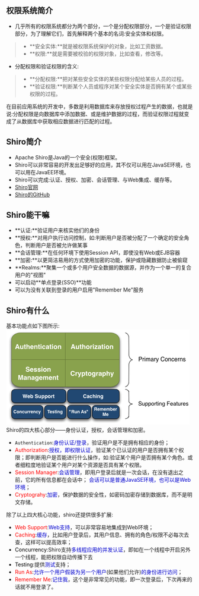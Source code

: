 
## 权限系统简介
- 几乎所有的权限系统都分为两个部分，一个是分配权限部分，一个是验证权限部分，为了理解它们，首先解释两个基本的名词:安全实体和权限。
> - **安全实体:**就是被权限系统保护的对象，比如工资数据。
> - **权限:**就是需要被校验的权限对象，比如查看，修改等。
- 分配权限和验证权限的含义:
> - **分配权限:**把对某些安全实体的某些权限分配给某些人员的过程。
> - **验证权限:**判断某个人员或程序对某个安全实体是否拥有某个或某些权限的过程。

在目前应用系统的开发中，多数是利用数据库来存放授权过程产生的数据，也就是说:分配权限是向数据库中添加数据、或是维护数据的过程，而验证权限过程就变成了从数据库中获取相应数据进行匹配的过程。

## Shiro简介
- Apache Shiro是Java的一个安全(权限)框架。
- Shiro可以非常容易的开发出足够好的应用，其不仅可以用在JavaSE环境，也可以用在JavaEE环境。
- Shiro可以完成:认证、授权、加密、会话管理、与Web集成、缓存等。
- [Shiro官网](http://shiro.apache.org/)
- [Shiro的GitHub](https://github.com/apache/shiro)

## Shiro能干嘛
- **认证:**验证用户来核实他们的身份
- **授权:**对用户执行访问控制，如:判断用户是否被分配了一个确定的安全角色，判断用户是否被允许做某事
- **会话管理:**在任何环境下使用Session API，即使没有Web或EJB容器
- **加密:**以更简洁易用的方式使用加密的功能，保护或隐藏数据防止被偷窥
- **Realms:**聚集一个或多个用户安全数据的数据源，并作为一个单一的复合用户的"视图"
- 可以启动**单点登录(SSO)**功能
- 可以为没有关联到登录的用户启用"Remember Me"服务

## Shiro有什么
基本功能点如下图所示:
![](/img/shiro/shiro-architecture1.png)
Shiro的四大核心部分——身份认证，授权，会话管理和加密。
- `Authentication`:<font color=#0000CD>身份认证/登录</font>，验证用户是不是拥有相应的身份；
- <font color=#FF0000>Authorization</font>:<font color=#0000CD>授权，即权限认证</font>，验证某个已认证的用户是否拥有某个权限；即判断用户是否能进行什么操作，如:验证某个用户是否拥有某个角色。或者细粒度地验证某个用户对某个资源是否具有某个权限。
- <font color=#FF0000>Session Manager</font>:<font color=#0000CD>会话管理</font>，即用户登录后就是一次会话，在没有退出之前，它的所有信息都在会话中；
<font color=#0000CD>会话可以是普通JavaSE环境，也可以是Web环境</font>；
- <font color=#FF0000>Cryptograhy</font>:<font color=#0000CD>加密</font>，保护数据的安全性，如密码加密存储到数据库，而不是明文存储。

除了以上四大核心功能，shiro还提供很多扩展:
- <font color=#FF0000>Web Support</font>:<font color=#0000CD>Web支持</font>，可以非常容易地集成到Web环境；
- <font color=#FF0000>Caching</font>:<font color=#0000CD>缓存</font>，比如用户登录后，其用户信息、拥有的角色/权限不必每次去查，这样可以提高效率；
- <font color=#000000>Concurrency</font>:Shiro支持<font color=#0000CD>多线程应用的并发认证</font>，即如在一个线程中开启另外一个线程，能把权限自动传播下去
- <font color=#000000>Testing</font>:提供<font color=#0000CD>测试</font>支持；
- <font color=#FF0000>Run As</font>:<font color=#0000CD>允许一个用户假装为另一个用户</font>(如果他们允许)<font color=#0000CD>的身份进行访问</font>；
- <font color=#FF0000>Remember Me</font>:<font color=#0000CD>记住我</font>，这个是非常常见的功能，即一次登录后，下次再来的话就不用登录了。





